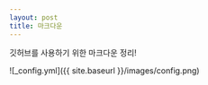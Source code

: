 ```yaml
---
layout: post
title: 마크다운
---
```


깃허브를 사용하기 위한 마크다운 정리!

![_config.yml]({{ site.baseurl }}/images/config.png)




